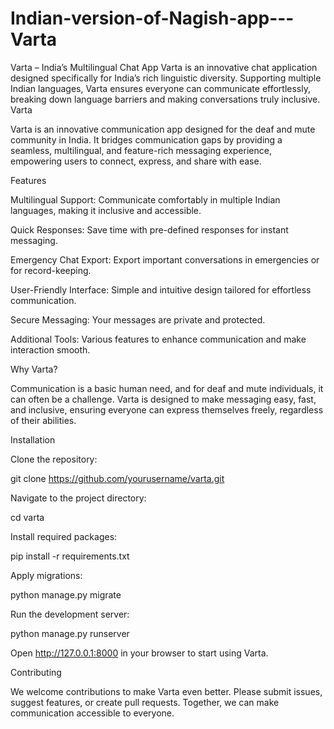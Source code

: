 # Indian-version-of-Nagish-app---Varta
Varta – India’s Multilingual Chat App  Varta is an innovative chat application designed specifically for India’s rich linguistic diversity. Supporting multiple Indian languages, Varta ensures everyone can communicate effortlessly, breaking down language barriers and making conversations truly inclusive.
Varta

Varta is an innovative communication app designed for the deaf and mute community in India. It bridges communication gaps by providing a seamless, multilingual, and feature-rich messaging experience, empowering users to connect, express, and share with ease.

Features

Multilingual Support: Communicate comfortably in multiple Indian languages, making it inclusive and accessible.

Quick Responses: Save time with pre-defined responses for instant messaging.

Emergency Chat Export: Export important conversations in emergencies or for record-keeping.

User-Friendly Interface: Simple and intuitive design tailored for effortless communication.

Secure Messaging: Your messages are private and protected.

Additional Tools: Various features to enhance communication and make interaction smooth.

Why Varta?

Communication is a basic human need, and for deaf and mute individuals, it can often be a challenge. Varta is designed to make messaging easy, fast, and inclusive, ensuring everyone can express themselves freely, regardless of their abilities.

Installation

Clone the repository:

git clone https://github.com/yourusername/varta.git


Navigate to the project directory:

cd varta


Install required packages:

pip install -r requirements.txt


Apply migrations:

python manage.py migrate


Run the development server:

python manage.py runserver


Open http://127.0.0.1:8000 in your browser to start using Varta.

Contributing

We welcome contributions to make Varta even better. Please submit issues, suggest features, or create pull requests. Together, we can make communication accessible to everyone.
